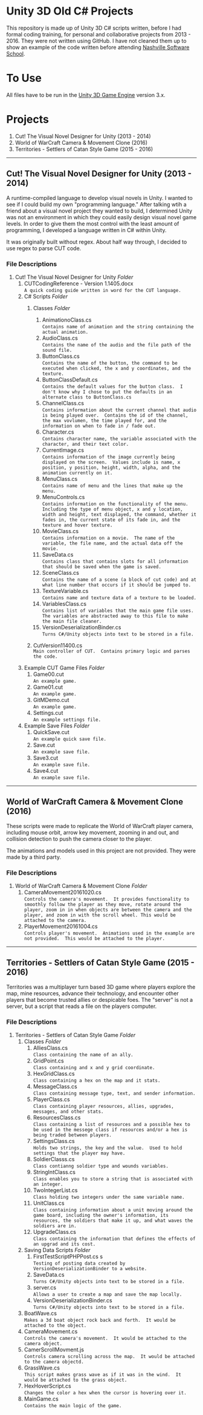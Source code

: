 # Unity 3D Old C# Projects
This repository is made up of Unity 3D C# scripts written, before I had formal coding training, for personal and collaborative projects from 2013 - 2016.  They were not written using GitHub.  I have not cleaned them up to show an example of the code written before attending [Nashville Software School](https://github.com/nashville-software-school).  

# To Use
All files have to be run in the [Unity 3D Game Engine](https://unity3d.com/) version 3.x.

# Projects
1. Cut! The Visual Novel Designer for Unity (2013 - 2014)
1. World of WarCraft Camera & Movement Clone (2016)
1. Territories - Settlers of Catan Style Game (2015 - 2016)


---
## Cut! The Visual Novel Designer for Unity (2013 - 2014)
A runtime-compiled language to develop visual novels in Unity.  I wanted to see if I could build my own "programming language."  After talking wtih a friend about a visual novel project they wanted to build, I determined Unity was not an environment in which they could easily design visual novel game levels.  In order to give them the most control with the least amount of programming, I developed a language written in C# within Unity.

It was originally built without regex.  About half way through, I decided to use regex to parse CUT code.

### File Descriptions

1. Cut! The Visual Novel Designer for Unity _Folder_
    1. CUTCodingReference - Version 1.1405.docx  
        `A quick coding guide written in word for the CUT language.`
    1. C# Scripts _Folder_
        1. Classes _Folder_
            1. AnimationoClass.cs  
                `Contains name of animation and the string containing the actual animation.`
            1. AudioClass.cs  
                `Contains the name of the audio and the file path of the sound file.`
            1. ButtonClass.cs  
                `Contains the name of the button, the command to be executed when clicked, the x and y coordinates, and the texture.`
            1. ButtonClassDefault.cs  
                `Contains the default values for the button class.  I don't know why I chose to put the defaults in an alternate class to ButtonClass.cs  `
            1. ChannelClass.cs  
                `Contains information about the current channel that audio is being played over.  Contains the id of the channel, the max vovlumen, the time played for, and the information on when to fade in / fade out.`
            1. Character.cs  
                `Contains character name, the variable associated with the character, and their text color.`
            1. CurrentImage.cs  
                `Contains information of the image currently being displayed on the screen.  Values include is name, x position, y position, height, width, alpha, and the animation currently on it.`
            1. MenuClass.cs  
                `Contains name of menu and the lines that make up the menu.`  
            1. MenuControls.cs  
                `Contains information on the functionality of the menu.  Including the type of menu object, x and y location, width and height, text displayed, the command, whether it fades in, the current state of its fade in, and the texture and hover texture.`
            1. MovieClass.cs  
                `Contains information on a movie.  The name of the variable, the file name, and the actual data off the movie.`
            1. SaveData.cs  
                `Contains class that contains slots for all information that should be saved when the game is saved.`
            1. SceneClass.cs  
                `Contains the name of a scene (a block of cut code) and at what line number that occurs if it should be jumped to.`
            1. TextureVariable.cs  
                `Contains name and texture data of a texture to be loaded.`
            1. VariablesClass.cs  
                `Contains list of variables that the main game file uses.  The variables are abstracted away to this file to make the main file cleaner.`
            1. VersionDeserializationBinder.cs  
                `Turns C#/Unity objects into text to be stored in a file.` 

        1. CutVersion11400.cs  
            `Main controller of CUT.  Contains primary logic and parses the code.`
    1. Example CUT Game Files _Folder_
        1. Game00.cut  
            `An example game.`
        1. Game01.cut  
            `An example game.`
        1. GitMDemo.cut  
            `An example game.`
        1. Settings.cut  
            `An example settings file.`
    1. Example Save Files _Folder_
        1. QuickSave.cut  
            `An example quick save file.`
        1. Save.cut  
            `An example save file.`
        1. Save3.cut  
            `An example save file.`
        1. Save4.cut  
            `An example save file.`

<!-- Use to hide file structure to make this look better -->
<!-- <details>
<summary>Test</summary>
Content
</details> -->

---
## World of WarCraft Camera & Movement Clone (2016)
These scripts were made to replicate the World of WarCraft player camera, including mouse orbit, arrow key movement, zooming in and out, and collision detection to push the camera closer to the player.

The animations and models used in this project are not provided.  They were made by a third party.

### File Descriptions
1. World of WarCraft Camera & Movement Clone _Folder_
    1. CameraMovement20161020.cs    
        `Controls the camera's movement.  It provides functionality to smoothly follow the player as they move, rotate around the player, zoom in in when objects are between the camera and the player, and zoom in with the scroll wheel.
        This would be attached to the camera.`
    1. PlayerMovement20161004.cs    
        `Controls player's movement.  Animations used in the example are not provided.  This would be attached to the player.`

---
## Territories - Settlers of Catan Style Game (2015 - 2016)
Territories was a multiplayer turn based 3D game where players explore the map, mine resources, advance their technology, and encounter other players that become trusted allies or despicable foes.  The "server" is not a server, but a script that reads a file on the players computer. 

### File Descriptions
1. Territories - Settlers of Catan Style Game _Folder_  
    1. Classes _Folder_ 
        1. AlliesClass.cs     
        `Class containing the name of an ally.`
        1. GridPoint.cs     
        `Class containing and x and y grid coordinate.`
        1. HexGridClass.cs    
            `Class containing a hex on the map and it stats.`
        1. MessageClass.cs     
            `Class containing message type, text, and sender information.`
        1. PlayerClass.cs    
            `Class containing player resources, allies, upgrades, messages, and other stats.`
        1. ResourcesClass.cs     
            `Class containing a list of resources and a possible hex to be used in the messege class if resources and/or a hex is being traded between players.`
        1. SettingsClass.cs    
            `Holds two strings, the key and the value.  Used to hold settings that the player may have.` 
        1. SoldierClasss.cs     
            `Class contianng soldier type and wounds variables.`
        1. StringIntClass.cs    
            `Class enables you to store a string that is associated with an integer.` 
        1. TwoIntegerList.cs     
            `Class holding two integers under the same variable name.`
        1. UnitClass.cs     
            `Class containing information about a unit moving around the game board, including the owner's information, its resources, the soldiers that make it up, and what waves the soldiers are in.`
        1. UpgradeClass.cs      
            `Class containing the information that defines the effects of an upgrad and its cost.`
    1. Saving Data Scripts _Folder_ 
        1. FirstTestScriptPHPPost.cs  s          
            `Testing of posting data created by VersionDeserializationBinder to a website.`
        1. SaveData.cs     
            `Turns C#/Unity objects into text to be stored in a file.`
        1. server.cs    
            `Allows a user to create a map and save the map locally.`     
        1. VersionDeserializationBinder.cs     
            `Turns C#/Unity objects into text to be stored in a file. `
    1. BoatWave.cs    
        `Makes a 3d boat object rock back and forth.  It would be attached to the object.` 
    1. CameraMovement.cs     
        `Controls the camera's movement.  It would be attached to the camera object.`
    1. CamerScrollMovment.js  
        `Controls camera scrolling across the map.  It would be attached to the camera objectd.`
    1. GrassWave.cs    
        `This script makes grass wave as if it was in the wind.  It would be attached to the grass object. `
    1. HexHoverScript.cs     
        `Changes the color a hex when the cursor is hovering over it.`
    1. MainGame.cs     
        `Contains the main logic of the game.`
